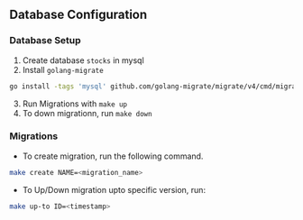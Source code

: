 ## Database Configuration

### Database Setup

1. Create database `stocks` in mysql
2. Install `golang-migrate`
```bash
go install -tags 'mysql' github.com/golang-migrate/migrate/v4/cmd/migrate@latest
``` 
3. Run Migrations with `make up`
4. To down migrationn, run `make down`

### Migrations

- To create migration, run the following command.
```bash
make create NAME=<migration_name>
```
- To Up/Down migration upto specific version, run:
```bash
make up-to ID=<timestamp>
```